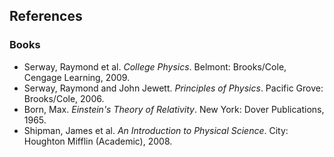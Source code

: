 ## References 

<h3>Books</h3>
<ul>
  <li>
    Serway, Raymond et al. <em>College Physics</em>. Belmont: Brooks/Cole, Cengage Learning, 2009.
  </li>
  <li>
    Serway, Raymond and John Jewett. <em>Principles of Physics</em>. Pacific Grove: Brooks/Cole, 2006.
  </li>
  <li>
    Born, Max. <em>Einstein's Theory of Relativity</em>. New York: Dover Publications, 1965.
  </li>
  <li>
    Shipman, James et al. <em>An Introduction to Physical Science</em>. City: Houghton Mifflin (Academic), 2008.
  </li>
</ul>
